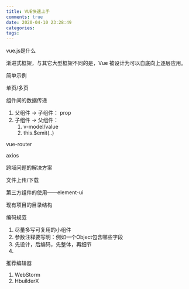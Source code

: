 ```yaml
---
title: VUE快速上手
comments: true
date: 2020-04-10 23:28:49
categories:
tags:
---
```




vue.js是什么

渐进式框架，与其它大型框架不同的是，Vue 被设计为可以自底向上逐层应用。



简单示例

单页/多页



组件间的数据传递

1. 父组件 -> 子组件： prop
2. 子组件 -> 父组件： 
   1. v-model/value 
   2. this.$emit(..)



vue-router

axios



跨域问题的解决方案

文件上传/下载

第三方组件的使用——element-ui



现有项目的目录结构



编码规范

1. 尽量多写可复用的小组件
2. 参数注释要写明：例如一个Object包含哪些字段
3. 先设计，后编码，先整体，再细节
4. 



推荐编辑器

1. WebStorm
2. HbuilderX

